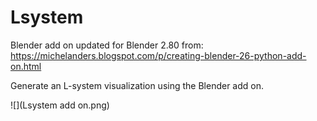 # Lsystem
Blender add on updated for Blender 2.80 from:
https://michelanders.blogspot.com/p/creating-blender-26-python-add-on.html

Generate an L-system visualization using the Blender add on.

![](Lsystem add on.png)
